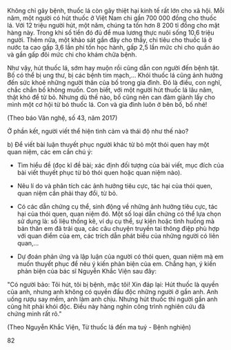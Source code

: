 Không chỉ gây bệnh, thuốc lá còn gây thiệt hại kinh tế rất lớn cho xã hội. Mỗi năm, một người có hút thuốc ở Việt Nam chi gần 700 000 đồng cho thuốc lá. Với 12 triệu người hút, một năm, chúng ta tốn hơn 8 200 tỉ đồng cho mặt hàng này. Trong khi số tiền đó đủ để mua lương thực nuôi sống 10,6 triệu người. Thêm nữa, một khảo sát gần đây cho thấy, chi tiêu cho thuốc lá ở nước ta cao gấp 3,6 lần phí tốn học hành, gấp 2,5 lần mức chi cho quần áo và gần gấp đôi mức chi cho khám chữa bệnh.

Như vậy, hút thuốc lá, sớm hay muộn rồi cũng dẫn con người đến bệnh tật. Bố có thể bị ung thư, bị các bệnh tim mạch,... Khói thuốc lá cũng ảnh hưởng đến sức khoẻ những người thân của bố trong gia đình. Đó là điều, con nghĩ, chắc chắn bố không muốn. Con biết, với một người hút thuốc lá lâu năm, thật khó để từ bỏ. Nhưng dù thế nào, bố cũng nên can đảm giành lấy cho mình một cơ hội từ bỏ thuốc lá. Con và gia đình luôn ở bên bố, bố nhé!

(Theo báo Văn nghệ, số 43, năm 2017)

Ở phần kết, người viết thể hiện tình cảm và thái độ như thế nào?

b) Để viết bài luận thuyết phục người khác từ bỏ một thói quen hay một quan niệm, các em cần chú ý:

- Tìm hiểu đề (đọc kĩ đề bài; xác định đối tượng của bài viết, mục đích của bài viết thuyết phục từ bỏ thói quen hoặc quan niệm nào).

- Nêu lí do và phân tích các ảnh hưởng tiêu cực, tác hại của thói quen, quan niệm cần phải thay đổi, từ bỏ.

- Có các dẫn chứng cụ thể, sinh động về những ảnh hưởng tiêu cực, tác hại của thói quen, quan niệm đó. Một số loại dẫn chứng có thể lựa chọn sử dụng là: số liệu thống kê, ví dụ cụ thể, sự kiện hoặc tình huống mà bản thân em đã trải qua, các câu chuyện truyền tai thông điệp phù hợp với quan điểm của em, các trích dẫn phát biểu của những người có liên quan,...

- Dự đoán phản ứng và lập luận của người có thói quen, quan niệm mà em muốn thuyết phục để nêu ý kiến phản biện của em. Chẳng hạn, ý kiến phản biện của bác sĩ Nguyễn Khắc Viện sau đây:

"Có người bảo: Tôi hút, tôi bị bệnh, mặc tôi! Xin đáp lại: Hút thuốc là quyền của anh, nhưng anh không có quyền đầu độc những người ở gần anh. Anh uống rượu say mềm, anh làm anh chịu. Nhưng hút thuốc thì người gần anh cũng hít phải khói độc. Điều này hàng nghìn công trình nghiên cứu đã chứng minh rất rõ."

(Theo Nguyễn Khắc Viện, Từ thuốc lá đến ma tuý - Bệnh nghiện)

82